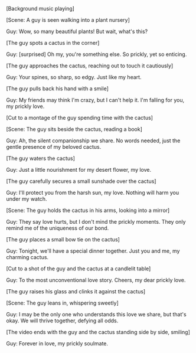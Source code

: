
[Background music playing]

[Scene: A guy is seen walking into a plant nursery]

Guy: Wow, so many beautiful plants! But wait, what's this?

[The guy spots a cactus in the corner]

Guy: [surprised] Oh my, you're something else. So prickly, yet so enticing.

[The guy approaches the cactus, reaching out to touch it cautiously]

Guy: Your spines, so sharp, so edgy. Just like my heart.

[The guy pulls back his hand with a smile]

Guy: My friends may think I'm crazy, but I can't help it. I'm falling for you, my prickly love.

[Cut to a montage of the guy spending time with the cactus]

[Scene: The guy sits beside the cactus, reading a book]

Guy: Ah, the silent companionship we share. No words needed, just the gentle presence of my beloved cactus.

[The guy waters the cactus]

Guy: Just a little nourishment for my desert flower, my love.

[The guy carefully secures a small sunshade over the cactus]

Guy: I'll protect you from the harsh sun, my love. Nothing will harm you under my watch.

[Scene: The guy holds the cactus in his arms, looking into a mirror]

Guy: They say love hurts, but I don't mind the prickly moments. They only remind me of the uniqueness of our bond.

[The guy places a small bow tie on the cactus]

Guy: Tonight, we'll have a special dinner together. Just you and me, my charming cactus.

[Cut to a shot of the guy and the cactus at a candlelit table]

Guy: To the most unconventional love story. Cheers, my dear prickly love.

[The guy raises his glass and clinks it against the cactus]

[Scene: The guy leans in, whispering sweetly]

Guy: I may be the only one who understands this love we share, but that's okay. We will thrive together, defying all odds.

[The video ends with the guy and the cactus standing side by side, smiling]

Guy: Forever in love, my prickly soulmate.